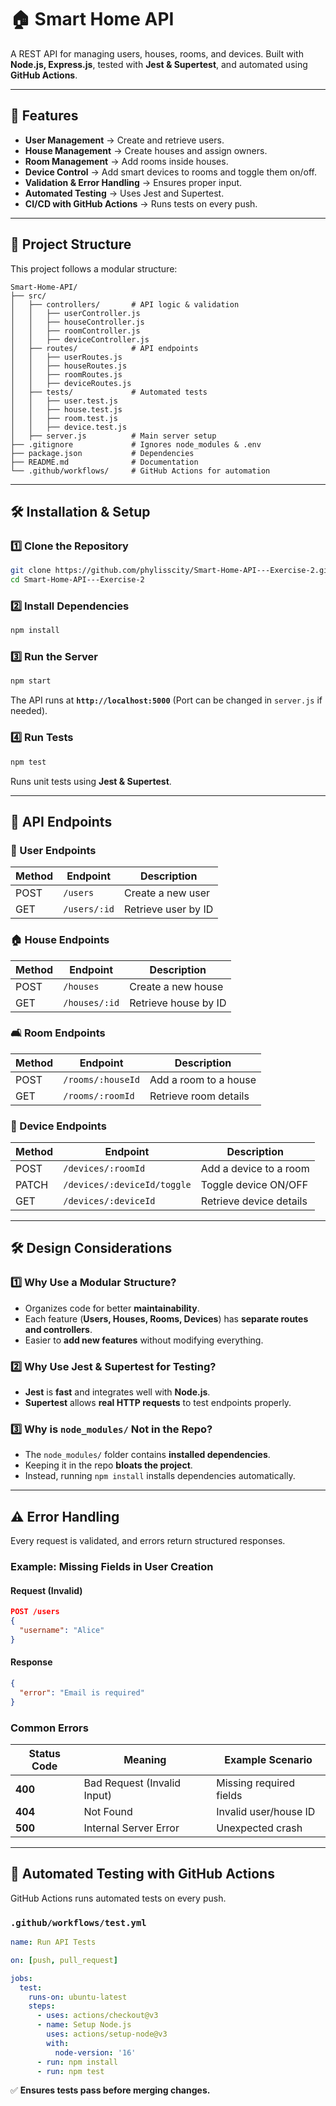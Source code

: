 # 🏠 Smart Home API

A REST API for managing users, houses, rooms, and devices. Built with **Node.js, Express.js**, tested with **Jest & Supertest**, and automated using **GitHub Actions**.

---

## 🚀 Features

- **User Management** → Create and retrieve users.  
- **House Management** → Create houses and assign owners.  
- **Room Management** → Add rooms inside houses.  
- **Device Control** → Add smart devices to rooms and toggle them on/off.  
- **Validation & Error Handling** → Ensures proper input.  
- **Automated Testing** → Uses Jest and Supertest.  
- **CI/CD with GitHub Actions** → Runs tests on every push.  

---

## 📂 Project Structure

This project follows a modular structure:

```
Smart-Home-API/
├── src/
│   ├── controllers/       # API logic & validation
│   │   ├── userController.js
│   │   ├── houseController.js
│   │   ├── roomController.js
│   │   ├── deviceController.js
│   ├── routes/            # API endpoints
│   │   ├── userRoutes.js
│   │   ├── houseRoutes.js
│   │   ├── roomRoutes.js
│   │   ├── deviceRoutes.js
│   ├── tests/             # Automated tests
│   │   ├── user.test.js
│   │   ├── house.test.js
│   │   ├── room.test.js
│   │   ├── device.test.js
│   ├── server.js          # Main server setup
├── .gitignore             # Ignores node_modules & .env
├── package.json           # Dependencies
├── README.md              # Documentation
└── .github/workflows/     # GitHub Actions for automation
```

---

## 🛠️ Installation & Setup

### 1️⃣ Clone the Repository  
```bash
git clone https://github.com/phylisscity/Smart-Home-API---Exercise-2.git
cd Smart-Home-API---Exercise-2
```

### 2️⃣ Install Dependencies  
```bash
npm install
```

### 3️⃣ Run the Server  
```bash
npm start
```
The API runs at **`http://localhost:5000`** (Port can be changed in `server.js` if needed).

### 4️⃣ Run Tests  
```bash
npm test
```
Runs unit tests using **Jest & Supertest**.

---

## 📌 API Endpoints  

### 👤 User Endpoints  
| Method | Endpoint     | Description          |
|--------|-------------|----------------------|
| POST   | `/users`    | Create a new user    |
| GET    | `/users/:id`| Retrieve user by ID  |

### 🏠 House Endpoints  
| Method | Endpoint     | Description            |
|--------|-------------|------------------------|
| POST   | `/houses`   | Create a new house     |
| GET    | `/houses/:id` | Retrieve house by ID  |

### 🛋️ Room Endpoints  
| Method | Endpoint          | Description            |
|--------|------------------|------------------------|
| POST   | `/rooms/:houseId` | Add a room to a house |
| GET    | `/rooms/:roomId`  | Retrieve room details |

### 🔌 Device Endpoints  
| Method  | Endpoint                  | Description             |
|---------|--------------------------|-------------------------|
| POST    | `/devices/:roomId`       | Add a device to a room  |
| PATCH   | `/devices/:deviceId/toggle` | Toggle device ON/OFF  |
| GET     | `/devices/:deviceId`     | Retrieve device details |

---

## 🛠️ Design Considerations

### 1️⃣ Why Use a Modular Structure?  
- Organizes code for better **maintainability**.  
- Each feature (**Users, Houses, Rooms, Devices**) has **separate routes and controllers**.  
- Easier to **add new features** without modifying everything.

### 2️⃣ Why Use Jest & Supertest for Testing?  
- **Jest** is **fast** and integrates well with **Node.js**.  
- **Supertest** allows **real HTTP requests** to test endpoints properly.

### 3️⃣ Why is `node_modules/` Not in the Repo?  
- The `node_modules/` folder contains **installed dependencies**.  
- Keeping it in the repo **bloats the project**.  
- Instead, running `npm install` installs dependencies automatically.

---

## ⚠️ Error Handling  

Every request is validated, and errors return structured responses.

### Example: Missing Fields in User Creation  

#### Request (Invalid)
```json
POST /users
{
  "username": "Alice"
}
```

#### Response
```json
{
  "error": "Email is required"
}
```

### Common Errors  
| Status Code | Meaning                | Example Scenario       |
|------------|------------------------|------------------------|
| **400**    | Bad Request (Invalid Input) | Missing required fields |
| **404**    | Not Found               | Invalid user/house ID  |
| **500**    | Internal Server Error   | Unexpected crash       |

---

## 🤖 Automated Testing with GitHub Actions  

GitHub Actions runs automated tests on every push.

### `.github/workflows/test.yml`
```yaml
name: Run API Tests

on: [push, pull_request]

jobs:
  test:
    runs-on: ubuntu-latest
    steps:
      - uses: actions/checkout@v3
      - name: Setup Node.js
        uses: actions/setup-node@v3
        with:
          node-version: '16'
      - run: npm install
      - run: npm test
```
✅ **Ensures tests pass before merging changes.**

